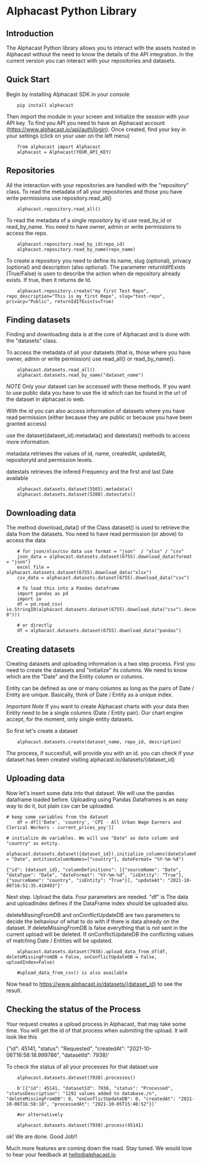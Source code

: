 # Alphacast Python Library

## Introduction

The Alphacast Python library allows you to interact with the assets hosted in Alphacast without the need to know the details of the API integration. In the current version you can interact with your repositories and datasets.

## Quick Start

Begin by installing Alphacast SDK in your console


```
    pip install alphacast
```

Then import the module in your screen and initialize the session with your API key. To find you API you need to have an Alphacast account (https://www.alphacast.io/api/auth/login). Once created, find your key in your settings (click on your user on the left menu) 


```
    from alphacast import Alphacast
    alphacast = Alphacast(YOUR_API_KEY)
```

## Repositories

All the interaction with your repositories are handled with the "repository" class. To read the metadata of all your repositories and those you have write permissions use repository.read_all()

```
    alphacast.repository.read_all()
```

To read the metadata of a single repository by id use read_by_id or read_by_name. You need to have owner, admin or write permissions to access the repo.

```
    alphacast.repository.read_by_id(repo_id)
    alphacast.repository.read_by_name(repo_name)
```

To create a repository you need to define its name, slug (optional), privacy (optional) and description (also optional). The parameter returnIdIfExists (True/False) is usen to describe the action when de repository already exists. If true, then it returns de Id.

```
    alphacast.repository.create("my first Test Repo", repo_description="This is my first Repo", slug="test-repo", privacy="Public", returnIdIfExists=True)
```

## Finding datasets

Finding and downloading data is at the core of Alphacast and is done with the "datasets" class.

To access the metadata of all your datasets (that is, those where you have owner, admin or write permission) use read_all() or read_by_name().

```
    alphacast.datasets.read_all()
    alphacast.datasets.read_by_name("dataset_name")
```
*NOTE* Only your dataset can be accessed with these methods. If you want to use public data you have to use the id which can be found in the url of the dataset in alphacast.io web.

With the id you can also access information of datasets where you have read permission (either because they are public or because you have been granted access) 

use the dataset(dataset_id).metadata() and datestats() methods to access more information.

metadata retrieves the values of id, name, createdAt, updatedAt, repositoryId and permission levels.

datestats retrieves the infered Frequency and the first and last Date available

```
    alphacast.datasets.dataset(5565).metadata()
    alphacast.datasets.dataset(5208).datestats()
```



## Downloading data

The method download_data() of the Class dataset() is used to retrieve the data from the datasets. You need to have read permission (or above) to access the data

```
    # for json/xlsx/csv data use format = "json"  / "xlsx" / "csv"
    json_data = alphacast.datasets.dataset(6755).download_data(format = "json")
    excel_file = alphacast.datasets.dataset(6755).download_data("xlsx")
    csv_data = alphacast.datasets.dataset(6755).download_data("csv")
    
    # To load this into a Pandas dataframe 
    import pandas as pd
    import io
    df = pd.read_csv( io.StringIO(alphacast.datasets.dataset(6755).download_data("csv").decode("UTF-8")))

    # or directly
    df = alphacast.datasets.dataset(6755).download_data("pandas")
```

## Creating datasets

Creating datasets and uploading information is a two step process. First you need to create the datasets and "initialize" its columns. We need to know which are the "Date" and the Entity column or columns. 

Entity can be defined as one or many columns as long as the pairs of Date / Entity are unique. Basically, think of Date / Entity as a unique index.

*Important Note* If you want to create Alphacast charts with your data then Entity need to be a single columns (Date / Entity pair). Our chart engine accept, for the moment, only single entity datasets. 

So first let's create a dataset

```
    alphacast.datasets.create(dataset_name, repo_id, description)
```
The process, if succesfull, will provide you with an id. you can check if your dataset has been created visiting alphacast.io/datasets/{dataset_id}

## Uploading data

Now let's insert some data into that dataset. We will use the pandas dataframe loaded before. Uploading using Pandas Dataframes is an easy way to do it, but plain csv can be uploaded.

```
# keep some variables from the dataset
    df = df[['Date', 'country', 'CPI - All Urban Wage Earners and Clerical Workers - current_prices_yoy']]

# initialize de variables. We will use "Date" as date column and "country" as entity. 
    alphacast.datasets.dataset({dataset_id}).initialize_columns(dateColumnName = "Date", entitiesColumnNames=["country"], dateFormat= "%Y-%m-%d")

{"id": {dataset_id}, "columnDefinitions": [{"sourceName": "Date", "dataType": "Date", "dateFormat": "%Y-%m-%d", "isEntity": "True"}, {"sourceName": "country", "isEntity": "True"}], "updateAt": "2021-10-06T16:51:35.418493"}'
```

Next step. Upload the data. Four parameters are needed. "df" is The data and uploadIndex defines if the DataFrame index should be uploaded also.

deleteMissingFromDB and onConflictUpdateDB are two parameters to decide the behaviour of what to do with if there is data already on the dataset. If deleteMissingFromDB is false everything that is not sent in the current upload will be deleted. If onConflictUpdateDB the conflicting values of matching Date / Entities will be updated.

```
    alphacast.datasets.dataset(7938).upload_data_from_df(df, deleteMissingFromDB = False, onConflictUpdateDB = False, uploadIndex=False)
    
    #upload_data_from_csv() is also available
```
Now head to https://www.alphacast.io/datasets/{dataset_id} to see the result.

## Checking the status of the Process

Your request creates a upload process in Alphacast, that may take some time. You will get the id of that process when submiting the upload. It will look like this

{"id": 45141, "status": "Requested", "createdAt": "2021-10-06T16:58:18.999786", "datasetId": 7938}'

To check the status of all your processes for that dataset use
```
    alphacast.datasets.dataset(7938).processes()

    b'[{"id": 45141, "datasetId": 7938, "status": "Processed", "statusDescription": "1292 values added to database./n", "deleteMissingFromDB": 0, "onConflictUpdateDB": 0, "createdAt": "2021-10-06T16:58:18", "processedAt": "2021-10-05T15:40:52"}]'

    #or alternatively

    alphacast.datasets.dataset(7938).process(45141)    
```

ok! We are done. Good Job!!

Much more features are coming down the road. Stay tuned. We would love to hear your feedback at hello@alphacast.io


